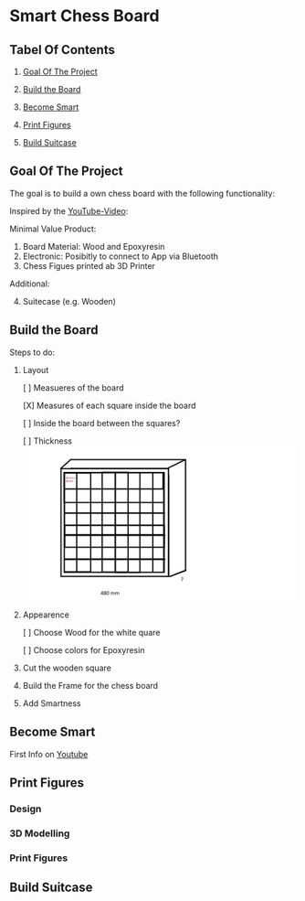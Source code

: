 # Smart Chess Board

## Tabel Of Contents
1. [Goal Of The Project](#goal-of-the-project)

2. [Build the Board](#build-the-board)

3. [Become Smart](#become-smart)

4. [Print Figures](#print-figures)

5. [Build Suitcase](#build-suit-case)

## Goal Of The Project
The goal is to build a own chess board with the following functionality:

Inspired by the [YouTube-Video](https://youtube.com/shorts/w_YY8kvbV7I?si=iwk-sZpqzOtIxJl9):

Minimal Value Product:
1) Board Material: Wood and Epoxyresin
2) Electronic: Posibitly to connect to App via Bluetooth
3) Chess Figues printed ab 3D Printer

Additional:

4) Suitecase (e.g. Wooden)

## Build the Board

Steps to do:

1) Layout

   [ ] Measueres of the board

   [X] Measures of each square inside the board

   [ ] Inside the board between the squares?

   [ ] Thickness
   ![Measures](documentation/layout_chess_board.png)

2) Appearence

   [ ] Choose Wood for the white quare

   [ ] Choose colors for Epoxyresin

3) Cut the wooden square

4) Build the Frame for the chess board

5) Add Smartness

##  Become Smart

First Info on [Youtube](https://www.youtube.com/watch?time_continue=758&v=zD9cv4JiNfE&embeds_referring_euri=https%3A%2F%2Fwww.bing.com%2F&embeds_referring_origin=https%3A%2F%2Fwww.bing.com&source_ve_path=Mjg2NjY&feature=emb_logo)

## Print Figures

### Design

### 3D Modelling

### Print Figures

## Build Suitcase